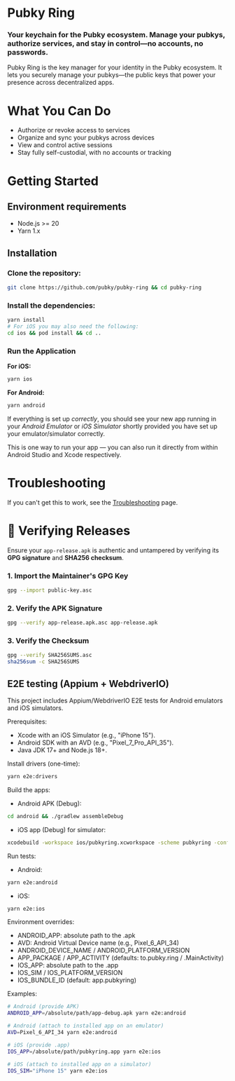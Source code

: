 # Pubky Ring

### Your keychain for the Pubky ecosystem. Manage your pubkys, authorize services, and stay in control—no accounts, no passwords.

Pubky Ring is the key manager for your identity in the Pubky ecosystem. It lets you securely manage your pubkys—the public keys that power your presence across decentralized apps.

# What You Can Do
- Authorize or revoke access to services
- Organize and sync your pubkys across devices
- View and control active sessions
- Stay fully self-custodial, with no accounts or tracking

# Getting Started

## Environment requirements
- Node.js >= 20
- Yarn 1.x

## Installation

### Clone the repository:
```bash
git clone https://github.com/pubky/pubky-ring && cd pubky-ring
```

### Install the dependencies:
```bash
yarn install
# For iOS you may also need the following:
cd ios && pod install && cd ..
```
### Run the Application

**For iOS:**
```bash
yarn ios
```

**For Android:**
```bash
yarn android
```
If everything is set up _correctly_, you should see your new app running in your _Android Emulator_ or _iOS Simulator_ shortly provided you have set up your emulator/simulator correctly.

This is one way to run your app — you can also run it directly from within Android Studio and Xcode respectively.

# Troubleshooting

If you can't get this to work, see the [Troubleshooting](https://reactnative.dev/docs/troubleshooting) page.

# 🔐 Verifying Releases

Ensure your `app-release.apk` is authentic and untampered by verifying its **GPG signature** and **SHA256 checksum**.

### 1. Import the Maintainer's GPG Key

```bash
gpg --import public-key.asc
```

### 2. Verify the APK Signature

```bash
gpg --verify app-release.apk.asc app-release.apk
```

### 3. Verify the Checksum

```bash
gpg --verify SHA256SUMS.asc
sha256sum -c SHA256SUMS
```

## E2E testing (Appium + WebdriverIO)

This project includes Appium/WebdriverIO E2E tests for Android emulators and iOS simulators.

Prerequisites:
- Xcode with an iOS Simulator (e.g., "iPhone 15").
- Android SDK with an AVD (e.g., "Pixel_7_Pro_API_35").
- Java JDK 17+ and Node.js 18+.

Install drivers (one-time):

```bash
yarn e2e:drivers
```

Build the apps:
- Android APK (Debug):
```bash
cd android && ./gradlew assembleDebug
```
- iOS app (Debug) for simulator:
```bash
xcodebuild -workspace ios/pubkyring.xcworkspace -scheme pubkyring -configuration Debug -sdk iphonesimulator -derivedDataPath ios/build
```

Run tests:
- Android:
```bash
yarn e2e:android
```
- iOS:
```bash
yarn e2e:ios
```

Environment overrides:
- ANDROID_APP: absolute path to the .apk
- AVD: Android Virtual Device name (e.g., Pixel_6_API_34)
- ANDROID_DEVICE_NAME / ANDROID_PLATFORM_VERSION
- APP_PACKAGE / APP_ACTIVITY (defaults: to.pubky.ring / .MainActivity)
- IOS_APP: absolute path to the .app
- IOS_SIM / IOS_PLATFORM_VERSION
- IOS_BUNDLE_ID (default: app.pubkyring)

Examples:

```bash
# Android (provide APK)
ANDROID_APP=/absolute/path/app-debug.apk yarn e2e:android

# Android (attach to installed app on an emulator)
AVD=Pixel_6_API_34 yarn e2e:android

# iOS (provide .app)
IOS_APP=/absolute/path/pubkyring.app yarn e2e:ios

# iOS (attach to installed app on a simulator)
IOS_SIM="iPhone 15" yarn e2e:ios
```
